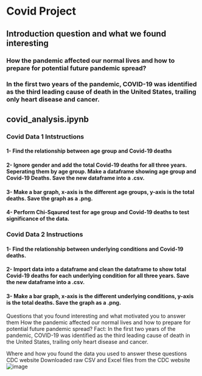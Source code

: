 # Covid Project

## Introduction question and what we found interesting
### How the pandemic affected our normal lives and how to prepare for potential future pandemic spread?
### In the first two years of the pandemic, COVID-19 was identified as the third leading cause of death in the United States, trailing only heart disease and cancer.


## covid_analysis.ipynb 

### Covid Data 1 Intstructions

#### 1- Find the relationship between age group and Covid-19 deaths
#### 2- Ignore gender and add the total Covid-19 deaths for all three years. Seperating them by age group. Make a dataframe showing age group and Covid-19 Deaths. Save the new dataframe into a .csv.
#### 3- Make a bar graph, x-axis is the different age groups, y-axis is the total deaths. Save the graph as a .png.
#### 4- Perform Chi-Sqaured test for age group and Covid-19 deaths to test significance of the data. 


### Covid Data 2 Instructions

#### 1- Find the relationship between underlying conditions and Covid-19 deaths.
#### 2- Import data into a dataframe and clean the dataframe to show total Covid-19 deaths for each underlying condition for all three years. Save the new dataframe into a .csv.
#### 3- Make a bar graph, x-axis is the different underlying conditions, y-axis is the total deaths. Save the graph as a .png.
Questions that you found interesting and what motivated you to answer them
How the pandemic affected our normal lives and how to prepare for potential future pandemic spread?
Fact: In the first two years of the pandemic, COVID-19 was identified as the third leading cause of death in the United States, trailing only heart disease and cancer.

Where and how you found the data you used to answer these questions
CDC website
Downloaded raw CSV and Excel files from the CDC website 
![image](https://user-images.githubusercontent.com/120353392/219238440-650d0ef7-6f01-4564-8168-61121d5c5cce.png)
